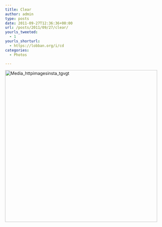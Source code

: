 ```yaml
---
title: Clear
author: admin
type: posts
date: 2011-09-27T12:36:36+00:00
url: /posts/2011/09/27/clear/
yourls_tweeted:
  - 1
yourls_shorturl:
  - https://lobban.org/i/cd
categories:
  - Photos

---
```

<div class='posterous_autopost'>
  <a href="http://instagr.am/p/OWx36/"></p> 
  
  <div class='p_embed p_image_embed'>
    <a href="http://posterous.com/getfile/files.posterous.com/nonimage/DwgrEufClmmaFnAjhGqEaxrBAcxkzAagAIunoIyyupxcABDbtcakuxGFjweb/media_httpimagesinsta_tGvgt.jpg.scaled1000.jpg"><img alt="Media_httpimagesinsta_tgvgt" height="500" src="https://posterous.com/getfile/files.posterous.com/nonimage/DwgrEufClmmaFnAjhGqEaxrBAcxkzAagAIunoIyyupxcABDbtcakuxGFjweb/media_httpimagesinsta_tGvgt.jpg.scaled500.jpg" width="500" /></a>
  </div>
  
  <p>
    </a></div>